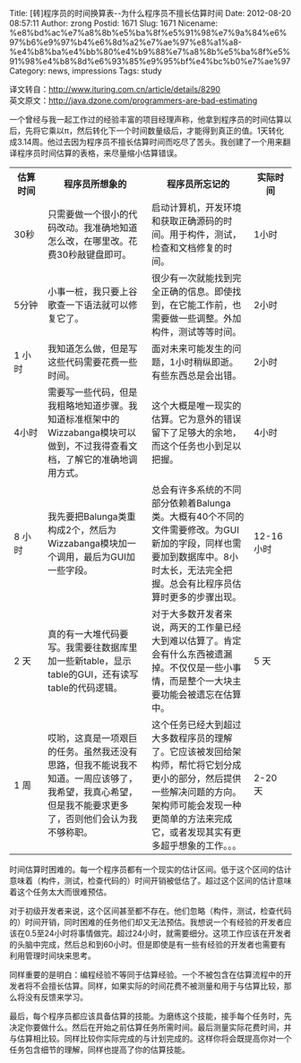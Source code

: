 Title: [转]程序员的时间换算表--为什么程序员不擅长估算时间
Date: 2012-08-20 08:57:11
Author: zrong
Postid: 1671
Slug: 1671
Nicename: %e8%bd%ac%e7%a8%8b%e5%ba%8f%e5%91%98%e7%9a%84%e6%97%b6%e9%97%b4%e6%8d%a2%e7%ae%97%e8%a1%a8-%e4%b8%ba%e4%bb%80%e4%b9%88%e7%a8%8b%e5%ba%8f%e5%91%98%e4%b8%8d%e6%93%85%e9%95%bf%e4%bc%b0%e7%ae%97
Category: news, impressions
Tags: study

译文转自：<http://www.ituring.com.cn/article/details/8290>  
英文原文：<http://java.dzone.com/programmers-are-bad-estimating>

一个曾经与我一起工作过的经验丰富的项目经理声称，他拿到程序员的时间估算以后，先将它乘以π，然后转化下一个时间数量级后，才能得到真正的值。1天转化成3.14周。他过去因为程序员不擅长估算时间而吃尽了苦头。我创建了一个用来翻译程序员时间估算的表格，来尽量缩小估算错误。<!--more-->

<table>
<tbody>
<tr>
<th width="12%">
估算时间

</th>
<th>
程序员所想象的

</th>
<th>
程序员所忘记的

</th>
<th width="15%">
实际时间

</th>
</tr>
<tr>
<td>
30秒

</td>
<td>
只需要做一个很小的代码改动。我准确地知道怎么改，在哪里改。花费30秒敲键盘即可。

</td>
<td>
启动计算机，开发环境和获取正确源码的时间。用于构件，测试，检查和文档修复的时间。

</td>
<td>
1小时

</td>
</tr>
<tr>
<td>
5分钟

</td>
<td>
小事一桩，我只要上谷歌查一下语法就可以修复它了。

</td>
<td>
很少有一次就能找到完全正确的信息。即使找到，在它能工作前，也需要做一些调整。外加构件，测试等等时间。

</td>
<td>
2小时

</td>
</tr>
<tr>
<td>
1 小时

</td>
<td>
我知道怎么做，但是写这些代码需要花费一些时间。

</td>
<td>
面对未来可能发生的问题，1小时稍纵即逝。有些东西总是会出错。

</td>
<td>
2小时

</td>
</tr>
<tr>
<td>
4小时

</td>
<td>
需要写一些代码，但是我粗略地知道步骤。我知道标准框架中的Wizzabanga模块可以做到，不过我得查看文档，了解它的准确地调用方式。

</td>
<td>
这个大概是唯一现实的估算。它为意外的错误留下了足够大的余地，而这个任务也小到足以把握。

</td>
<td>
4小时

</td>
</tr>
<tr>
<td>
8 小时

</td>
<td>
我先要把Balunga类重构成2个，然后为Wizzabanga模块加一个调用，最后为GUI加一些字段。

</td>
<td>
总会有许多系统的不同部分依赖着Balunga类。大概有40个不同的文件需要修改。为GUI新加的字段，同样也需要加到数据库中。8小时太长，无法完全把握。总会有比程序员估算时更多的步骤出现。

</td>
<td>
12-16小时

</td>
</tr>
<tr>
<td>
2 天

</td>
<td>
真的有一大堆代码要写。我需要往数据库里加一些新table，显示table的GUI，还有读写table的代码逻辑。

</td>
<td>
对于大多数开发者来说，两天的工作量已经大到难以估算了。肯定会有什么东西被遗漏掉。不仅仅是一些小事情，而是整个一大块主要功能会被遗忘在估算中。

</td>
<td>
5 天

</td>
</tr>
<tr>
<td>
1 周

</td>
<td>
哎哟，这真是一项艰巨的任务。虽然我还没有思路，但我不能说我不知道。一周应该够了，我希望，我真心希望，但是我不能要求更多了，否则他们会认为我不够称职。

</td>
<td>
这个任务已经大到超过大多数程序员的理解了。它应该被发回给架构师，帮忙将它划分成更小的部分，然后提供一些解决问题的方向。架构师可能会发现一种更简单的方法来完成它，或者发现其实有更多超乎想象的工作。。。

</td>
<td>
2-20 天

</td>
</tr>
</tbody>
</table>
时间估算时困难的。每一个程序员都有一个现实的估计区间。低于这个区间的估计意味着（构件，测试，检查代码的）时间开销被低估了。超过这个区间的估计意味着这个任务太大而很难预估。

对于初级开发者来说，这个区间甚至都不存在。他们忽略（构件，测试，检查代码的）时间开销，同时困难的任务他们却又无法预估。我想说一个有经验的开发者应该在0.5至24小时将事情做完。超过24小时，就需要细分。这项工作应该在开发者的头脑中完成，然后总和到60小时。但是即使是有一些有经验的开发者也需要有利用管理时间块来思考。

同样重要的是明白：编程经验不等同于估算经验。一个不被包含在估算流程中的开发者将不会擅长估算。同样，如果实际的时间花费不被测量和用于与估算比较，那么将没有反馈来学习。

最后，每个程序员都应该具备估算的技能。为磨练这个技能，接手每个任务时，先决定你要做什么。然后在开始之前估算任务所需时间。最后测量实际花费时间，并与估算相比较。同样比较你实际完成的与计划完成的。这样你将会既提高你对一个任务包含细节的理解，同样也提高了你的估算技能。

